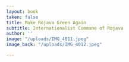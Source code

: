 ```yaml
---
layout: book
taken: false
title: Make Rojava Green Again
subtitle: Internationalist Commune of Rojava
author: ''
image: "/uploads/IMG_4011.jpeg"
image_back: "/uploads/IMG_4012.jpeg"

---
```

